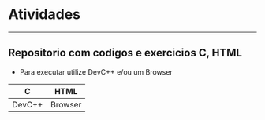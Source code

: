 # Atividades
---
## Repositorio com codigos e exercicios C, HTML
- Para executar utilize DevC++ e/ou um Browser

|C|HTML|
|-|-|
|DevC++|Browser|
